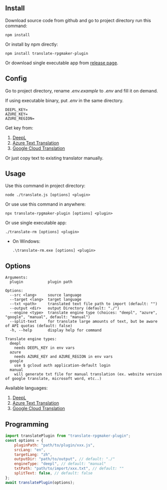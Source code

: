 ## Install
Download source code from github and go to project directory run this command:
```shell
npm install
```
Or install by npm directly:
```shell
npm install translate-rpgmaker-plugin
```
Or download single executable app from [release page](https://github.com/moonyoulove/translate-rpgmaker-plugin/releases/latest).

## Config
Go to project directory, rename *.env.example* to *.env* and fill it on demand.

If using executable binary, put *.env* in the same directory.
```shell
DEEPL_KEY=
AZURE_KEY=
AZURE_REGION=
```
Get key from:
1. [DeepL](https://developers.deepl.com/docs/getting-started/auth#authentication)
3. [Azure Text Translation](https://learn.microsoft.com/en-us/azure/ai-services/translator/create-translator-resource#get-your-authentication-keys-and-endpoint)
3. [Google Cloud Translation](https://cloud.google.com/translate/docs/authentication#authn-how-to)

Or just copy text to existing translator manually.

## Usage
Use this command in project directory:
```
node ./translate.js [options] <plugin>
```
Or use use this command in anywhere:
```
npx translate-rpgmaker-plugin [options] <plugin>
```
Or use single executable app:
```
./translate-rm [options] <plugin> 
```
* On Windows:
  ```
  .\translate-rm.exe [options] <plugin> 
  ```

## Options
```
Arguments:
  plugin           plugin path

Options:
  --src <lang>     source language
  --target <lang>  target language
  --txt <path>     translated text file path to import (default: "")
  --output <dir>   output Directory (default: "./")
  --engine <type>  translate engine type (choices: "deepl", "azure", "google", "manual", default: "manual")
  --split-text     for translate large amounts of text, but be aware of API quotas (default: false)
  -h, --help       display help for command

Translate engine types:
  deepl
    needs DEEPL_KEY in env vars
  azure
    needs AZURE_KEY and AZURE_REGION in env vars
  google
    use $ gcloud auth application-default login
  manual
    will generate txt file for manual translation (ex. website version of google translate, microsoft word, etc..)
```
Available languages:
1. [DeepL](https://developers.deepl.com/docs/resources/supported-languages)
3. [Azure Text Translation](https://learn.microsoft.com/en-us/azure/ai-services/translator/language-support)
3. [Google Cloud Translation](https://cloud.google.com/translate/docs/languages)

## Programming
```js
import translatePlugin from "translate-rpgmaker-plugin";
const options = {
    pluginPath: "path/to/plugin/xxx.js",
    srcLang: "en",
    targetLang: "zh",
    outputDir: "path/to/output", // default: "./"
    engineType: "deepl", // default: "manual"
    txtPath: "path/to/import/xxx.txt", // default: ""
    splitText: false, // default: false
};
await translatePlugin(options);
```
